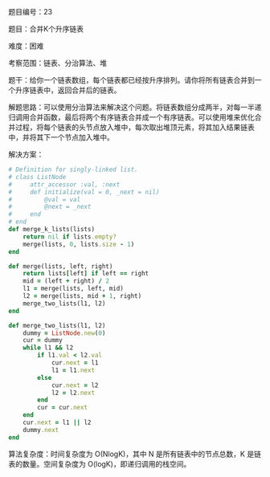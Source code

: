 题目编号：23

题目：合并K个升序链表

难度：困难

考察范围：链表、分治算法、堆

题干：给你一个链表数组，每个链表都已经按升序排列。请你将所有链表合并到一个升序链表中，返回合并后的链表。

解题思路：可以使用分治算法来解决这个问题。将链表数组分成两半，对每一半递归调用合并函数，最后将两个有序链表合并成一个有序链表。可以使用堆来优化合并过程，将每个链表的头节点放入堆中，每次取出堆顶元素，将其加入结果链表中，并将其下一个节点加入堆中。

解决方案：

```ruby
# Definition for singly-linked list.
# class ListNode
#     attr_accessor :val, :next
#     def initialize(val = 0, _next = nil)
#         @val = val
#         @next = _next
#     end
# end
def merge_k_lists(lists)
    return nil if lists.empty?
    merge(lists, 0, lists.size - 1)
end

def merge(lists, left, right)
    return lists[left] if left == right
    mid = (left + right) / 2
    l1 = merge(lists, left, mid)
    l2 = merge(lists, mid + 1, right)
    merge_two_lists(l1, l2)
end

def merge_two_lists(l1, l2)
    dummy = ListNode.new(0)
    cur = dummy
    while l1 && l2
        if l1.val < l2.val
            cur.next = l1
            l1 = l1.next
        else
            cur.next = l2
            l2 = l2.next
        end
        cur = cur.next
    end
    cur.next = l1 || l2
    dummy.next
end
```

算法复杂度：时间复杂度为 O(NlogK)，其中 N 是所有链表中的节点总数，K 是链表的数量。空间复杂度为 O(logK)，即递归调用的栈空间。